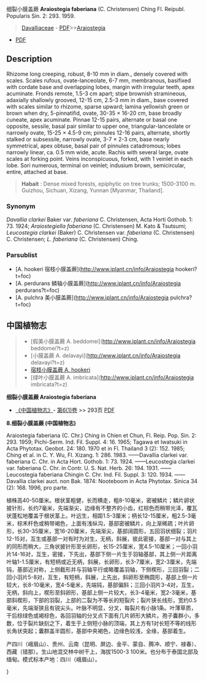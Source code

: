 细裂小膜盖蕨 **Araiostegia faberiana** (C. Christensen) Ching Fl. Reipubl. Popularis Sin. 2: 293. 1959.

> [Davalliaceae](http://www.iplant.cn/info/Davalliaceae?t=foc) - [PDF](http://www.iplant.cn/foc/pdf/Davalliaceae.pdf)>>[Araiostegia](http://www.iplant.cn/info/Araiostegia?t=foc)
 - [PDF](http://www.iplant.cn/foc/pdf/Araiostegia.pdf)

## Description

Rhizome long creeping, robust, 8-10 mm in diam., densely covered with scales. Scales rufous, ovate-lanceolate, 6-7 mm, membranous, basifixed with cordate base and overlapping lobes, margin with irregular teeth, apex acuminate. Fronds remote, 1.5-3 cm apart; stipe brownish stramineous, adaxially shallowly grooved, 12-15 cm, 2.5-3 mm in diam., base covered with scales similar to rhizome, sparse upward; lamina yellowish green or brown when dry, 5-pinnatifid, ovate, 30-35 × 16-20 cm, base broadly cuneate, apex acuminate. Pinnae 12-15 pairs, alternate or basal one opposite, sessile, basal pair similar to upper one, triangular-lanceolate or narrowly ovate, 15-25 × 4.5-9 cm; pinnules 12-16 pairs, alternate, shortly stalked or subsessile, narrowly ovate, 3-7 × 2-3 cm, base nearly symmetrical, apex obtuse, basal pair of pinnules catadromous; lobes narrowly linear, ca. 0.5 mm wide, acute. Rachis with several large, ovate scales at forking point. Veins inconspicuous, forked, with 1 veinlet in each lobe. Sori numerous, terminal on veinlet; indusium brown, semicircular, entire, attached at base.

> **Habait** : 
> Dense mixed forests, epiphytic on tree trunks; 1500-3100 m. Guizhou, Sichuan, Xizang, Yunnan [Myanmar, Thailand].

### Synonym
*Davallia clarkei* Baker var. *faberiana* C. Christensen, Acta Horti Gothob. 1: 73. 1924; *Araiostegiella faberiana* (C. Christensen) M. Kato & Tsutsumi; *Leucostegia clarkei* (Baker) C. Christensen var. *faberiana* (C. Christensen) C. Christensen; *L. faberiana* (C. Christensen) Ching.

### Parsublist

* [A.  hookeri  宿枝小膜盖蕨](http://www.iplant.cn/info/Araiostegia hookeri?t=foc)
* [A.  perdurans  鳞轴小膜盖蕨](http://www.iplant.cn/info/Araiostegia perdurans?t=foc)
* [A.  pulchra  美小膜盖蕨](http://www.iplant.cn/info/Araiostegia pulchra?t=foc)

## 中国植物志

> * [假美小膜盖蕨  A.  beddomei](http://www.iplant.cn/info/Araiostegia beddomei?t=z)
> * [小膜盖蕨  A.  delavayi](http://www.iplant.cn/info/Araiostegia delavayi?t=z)
> * [宿枝小膜盖蕨  A.  hookeri](Araiostegia-hookeri-宿枝小膜盖蕨.md)
> * [绿叶小膜盖蕨  A.  imbricata](http://www.iplant.cn/info/Araiostegia imbricata?t=z)

**细裂小膜盖蕨 Araiostegia faberiana**

* [《中国植物志》](http://www.iplant.cn/frps)- [第6(1)卷](http://www.iplant.cn/frps/vol/6(1)) >> 293页 [PDF](http://www.iplant.cn/frps/pdf/6(1)/174.PDF)

**8.细裂小膜盖蕨 (中国植物志)**

Araiostegia faberiana (C. Chr.) Ching in Chien et Chun, Fl. Reip. Pop. Sin. 2: 293. 1959; Pichi-Serm. Ind. Fil. Suppl. 4: 16. 1965; Tagawa et Iwatsuki in Acta Phytotax. Geobot. 24: 180. 1970 et in Fl. Thailand 3 (2): 152. 1985; Ching et al. in C. Y. Wu, Fl. Xizang. 1: 286. 1983. ——Davallia clarkei var. faberiana C. Chr. in Acta Hort. Gothob. 1: 73. 1924. ——Leucostegia clarkei var. faberiana C. Chr. in Contr. U. S. Nat. Herb. 26: 194. 1931. ——Leucostegia faberiana Chingin C. Chr. Ind. Fil. Suppl. 3: 120. 1934. ——Davallia clarkei auct. non Bak. 1874: Nooteboom in Acta Phytotax. Sinica 34 (2): 168. 1996, pro parte.

植株高40-50厘米。根状茎粗健，长而横走，粗8-10毫米，密被鳞片；鳞片卵状披针形，长约7毫米，先端渐尖，边缘有不整齐的小齿，红棕色而稍带光泽，覆瓦状蓬松地覆盖于根状茎上。叶远生，相距1.5-3厘米；柄长12-15厘米，粗2.5-3毫米，棕禾秆色或稍带褐色，上面有浅纵沟，基部密被鳞片，向上渐稀疏；叶片卵形，长30-35厘米，宽16-20厘米，先端渐尖，基部阔圆形，五回羽状细裂；羽片12-15对，互生或基部一对有时为对生，无柄，斜展，彼此密接，基部一对与其上的同形而稍大，三角状披针形至长卵形，长15-25厘米，宽4.5-10厘米；一回小羽片14-16对，互生，密接，下先出，基部下侧一片生于羽轴基部，其上侧一片距离叶轴1-1.5厘米，有短柄或近无柄，斜展，长卵形，长3-7厘米，宽2-3厘米，先端钝，基部近对称，上侧截形并与羽轴平行或略覆盖羽轴，下侧楔形，三回羽裂；二回小羽片5-8对，互生，有短柄，斜展，上先出，斜卵形至椭圆形，基部上侧一片较大，长8-10毫米，宽4-5毫米，先端钝，基部偏斜；三回小羽片3-4对，互生，无柄，斜向上，楔形至斜卵形，基部上侧一片较大，长3-4毫米，宽2-3毫米，基部斜楔形，下部的羽裂，上部的二裂为不等长的短裂片；裂片狭长线形，宽约0.5毫米，先端渐狭且有锐尖头。叶脉不明显，分叉，每裂片有小脉1条。叶薄草质，干后棕绿色或褐棕色，各回羽轴的分叉点下面有几片卵形大鳞片。孢子囊群小，多数，位于裂片缺刻之下，着生于上侧短小脉的顶端，其上方有1对长短不等的线形长角状突起；囊群盖半圆形，基部中央褐色，边缘色较浅，全缘，基部着生。

产四川（峨眉山）、贵州、云南（昆明、屏边、金平、蒙自、腾冲、顺宁、禄春）、西藏（错那）。生山地混交林中树干上，海拔1500-3 100米。也分布于泰国北部及缅甸。模式标本产地：四川（峨眉山）。

}